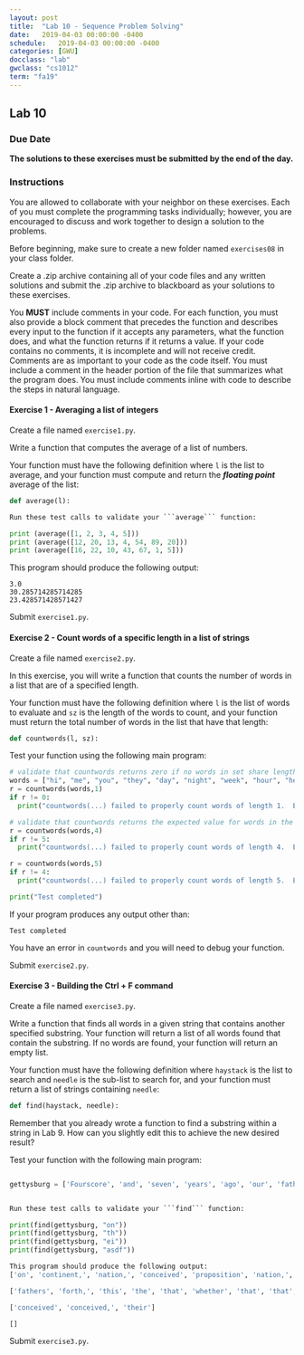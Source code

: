 ```yaml
---
layout: post
title:  "Lab 10 - Sequence Problem Solving"
date:   2019-04-03 00:00:00 -0400
schedule:   2019-04-03 00:00:00 -0400
categories: [GWU]
docclass: "lab"
gwclass: "cs1012"
term: "fa19"
---
```

<head>
  <link href="/css/syntax.css" rel="stylesheet">
</head>

## Lab 10

### Due Date
**The solutions to these exercises must be submitted by the end of the day.**

### Instructions

You are allowed to collaborate with your neighbor on these exercises.  Each of you must complete the programming tasks individually; however, you are encouraged to discuss and work together to design a solution to the problems.

Before beginning, make sure to create a new folder named ```exercises08``` in your class folder.

Create a .zip archive containing all of your code files and any written solutions and submit the .zip archive to blackboard as your solutions to these exercises.

You **MUST** include comments in your code.  For each function, you must also provide a block comment that precedes the function and describes every input to the function if it accepts any parameters, what the function does, and what the function returns if it returns a value.  If your code contains no comments, it is incomplete and will not receive credit.  Comments are as important to your code as the code itself.  You must include a comment in the header portion of the file that summarizes what the program does.  You must include comments inline with code to describe the steps in natural language.

#### Exercise 1 - Averaging a list of integers
Create a file named ```exercise1.py```.

Write a function that computes the average of a list of numbers.

Your function must have the following definition where ```l``` is the list to average, and your function must compute and return the _**floating point**_ average of the list:
```python
def average(l):
```

```python
Run these test calls to validate your ```average``` function:

print (average([1, 2, 3, 4, 5]))
print (average([12, 20, 13, 4, 54, 89, 20]))
print (average([16, 22, 10, 43, 67, 1, 5]))
```

This program should produce the following output:
```
3.0
30.285714285714285
23.428571428571427
```


Submit ```exercise1.py```.

#### Exercise 2 - Count words of a specific length in a list of strings
Create a file named ```exercise2.py```.

In this exercise, you will write a function that counts the number of words in a list that are of a specified length.

Your function must have the following definition where ```l``` is the list of words to evaluate and ```sz``` is the length of the words to count, and your function must return the total number of words in the list that have that length:
```python
def countwords(l, sz):
```

Test your function using the following main program:

```python
# validate that countwords returns zero if no words in set share length
words = ["hi", "me", "you", "they", "day", "night", "week", "hour", "hello", "class", "home", "work", "relax"]
r = countwords(words,1)
if r != 0:
  print("countwords(...) failed to properly count words of length 1.  Expected 0 instead returned " + str(r))

# validate that countwords returns the expected value for words in the set that do share that length
r = countwords(words,4)
if r != 5:
  print("countwords(...) failed to properly count words of length 4.  Expected 5 instead returned " + str(r))

r = countwords(words,5)
if r != 4:
  print("countwords(...) failed to properly count words of length 5.  Expected 4 instead returned " + str(r))

print("Test completed")
```

If your program produces any output other than:
```
Test completed
```
You have an error in ```countwords``` and you will need to debug your function.

Submit ```exercise2.py```.

#### Exercise 3 - Building the Ctrl + F command
Create a file named ```exercise3.py```.

Write a function that finds all words in a given string that contains another
specified substring. Your function will return a list of all words found that
contain the substring. If no words are found, your function will return an empty
list.


Your function must have the following definition where ```haystack``` is the list to search and ```needle``` is the sub-list to search for, and your function must return a list of strings containing ```needle```:

```python
def find(haystack, needle):
```

Remember that you already wrote a function to find a substring within a string
in Lab 9. How can you slightly edit this to achieve the new desired result?

Test your function with the following main program:

```Python

gettysburg = ['Fourscore', 'and', 'seven', 'years', 'ago', 'our', 'fathers', 'brought', 'forth,', 'on', 'this', 'continent,', 'a', 'new', 'nation,', 'conceived', 'in', 'liberty,', 'and', 'dedicated', 'to', 'the', 'proposition', 'that', 'all', 'men', 'are', 'created', 'equal.', 'Now', 'we', 'are', 'engaged', 'in', 'a', 'great', 'civil', 'war,', 'testing', 'whether', 'that', 'nation,', 'or', 'any', 'nation', 'so', 'conceived,', 'and', 'so', 'dedicated,', 'can', 'long', 'endure.', 'We', 'are', 'met', 'on', 'a', 'great', 'battle-field', 'of', 'that', 'war.', 'We', 'have', 'come', 'to', 'dedicate', 'a', 'portion', 'of', 'that', 'field,', 'as', 'a', 'final', 'resting-place', 'for', 'those', 'who', 'here', 'gave', 'their', 'lives,', 'that', 'that', 'nation', 'might', 'live.', 'It', 'is', 'altogether', 'fitting', 'and', 'proper', 'that', 'we', 'should', 'do', 'this.', 'But,', 'in', 'a', 'larger', 'sense,', 'we', 'cannot', 'dedicate,', 'we', 'cannot', 'consecrate—we', 'cannot', 'hallow—this', 'ground.', 'The', 'brave', 'men,', 'living', 'and', 'dead,', 'who', 'struggled', 'here,', 'have', 'consecrated', 'it', 'far', 'above', 'our', 'poor', 'power', 'to', 'add', 'or', 'detract.', 'The', 'world', 'will', 'little', 'note,', 'nor', 'long', 'remember', 'what', 'we', 'say', 'here,', 'but', 'it', 'can', 'never', 'forget', 'what', 'they', 'did', 'here.', 'It', 'is', 'for', 'us', 'the', 'living,', 'rather,', 'to', 'be', 'dedicated', 'here', 'to', 'the', 'unfinished', 'work', 'which', 'they', 'who', 'fought', 'here', 'have', 'thus', 'far', 'so', 'nobly', 'advanced.', 'It', 'is', 'rather', 'for', 'us', 'to', 'be', 'here', 'dedicated', 'to', 'the', 'great', 'task', 'remaining', 'before', 'us—that', 'from', 'these', 'honored', 'dead', 'we', 'take', 'increased', 'devotion', 'to', 'that', 'cause', 'for', 'which', 'they', 'here', 'gave', 'the', 'last', 'full', 'measure', 'of', 'devotion—that', 'we', 'here', 'highly', 'resolve', 'that', 'these', 'dead', 'shall', 'not', 'have', 'died', 'in', 'vain—that', 'this', 'nation,', 'under', 'God,', 'shall', 'have', 'a', 'new', 'birth', 'of', 'freedom,', 'and', 'that', 'government', 'of', 'the', 'people,', 'by', 'the', 'people,', 'for', 'the', 'people,', 'shall', 'not', 'perish', 'from', 'the', 'earth']


Run these test calls to validate your ```find``` function:

print(find(gettysburg, "on"))
print(find(gettysburg, "th"))
print(find(gettysburg, "ei"))
print(find(gettysburg, "asdf"))

This program should produce the following output:
['on', 'continent,', 'nation,', 'conceived', 'proposition', 'nation,', 'nation', 'conceived,', 'long', 'on', 'portion', 'nation', 'consecrate—we', 'consecrated', 'long', 'honored', 'devotion', 'devotion—that', 'nation,']

['fathers', 'forth,', 'this', 'the', 'that', 'whether', 'that', 'that', 'that', 'those', 'their', 'that', 'that', 'altogether', 'that', 'this.', 'hallow—this', 'they', 'the', 'rather,', 'the', 'they', 'thus', 'rather', 'the', 'us—that', 'these', 'that', 'they', 'the', 'devotion—that', 'that', 'these', 'vain—that', 'this', 'birth', 'that', 'the', 'the', 'the', 'the', 'earth']

['conceived', 'conceived,', 'their']

[]
```

Submit ```exercise3.py```.
